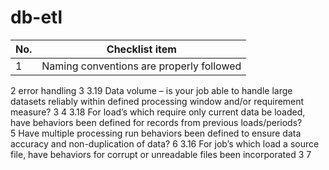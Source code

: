 # db-etl

No. | Checklist item
----|------------------------------------------| 
1   |	Naming conventions are properly followed | 
2 error handling
3 3.19	Data volume – is your job able to handle large datasets reliably within defined processing window and/or requirement measure? 			3
4 3.18	For load’s which require only current data be loaded, have behaviors been defined for records from previous loads/periods?			
5 Have multiple processing run behaviors been defined to ensure data accuracy and non-duplication of data? 
6 3.16	For job’s which load a source file, have behaviors for corrupt or unreadable files been incorporated 			3
7 
